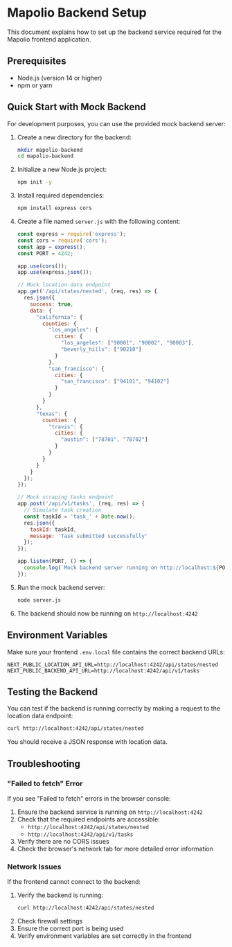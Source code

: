 # Mapolio Backend Setup

This document explains how to set up the backend service required for the Mapolio frontend application.

## Prerequisites

- Node.js (version 14 or higher)
- npm or yarn

## Quick Start with Mock Backend

For development purposes, you can use the provided mock backend server:

1. Create a new directory for the backend:
   ```bash
   mkdir mapolio-backend
   cd mapolio-backend
   ```

2. Initialize a new Node.js project:
   ```bash
   npm init -y
   ```

3. Install required dependencies:
   ```bash
   npm install express cors
   ```

4. Create a file named `server.js` with the following content:
   ```javascript
   const express = require('express');
   const cors = require('cors');
   const app = express();
   const PORT = 4242;

   app.use(cors());
   app.use(express.json());

   // Mock location data endpoint
   app.get('/api/states/nested', (req, res) => {
     res.json({
       success: true,
       data: {
         "california": {
           counties: {
             "los_angeles": {
               cities: {
                 "los_angeles": ["90001", "90002", "90003"],
                 "beverly_hills": ["90210"]
               }
             },
             "san_francisco": {
               cities: {
                 "san_francisco": ["94101", "94102"]
               }
             }
           }
         },
         "texas": {
           counties: {
             "travis": {
               cities: {
                 "austin": ["78701", "78702"]
               }
             }
           }
         }
       }
     });
   });

   // Mock scraping tasks endpoint
   app.post('/api/v1/tasks', (req, res) => {
     // Simulate task creation
     const taskId = 'task_' + Date.now();
     res.json({
       taskId: taskId,
       message: 'Task submitted successfully'
     });
   });

   app.listen(PORT, () => {
     console.log(`Mock backend server running on http://localhost:${PORT}`);
   });
   ```

5. Run the mock backend server:
   ```bash
   node server.js
   ```

6. The backend should now be running on `http://localhost:4242`

## Environment Variables

Make sure your frontend `.env.local` file contains the correct backend URLs:

```env
NEXT_PUBLIC_LOCATION_API_URL=http://localhost:4242/api/states/nested
NEXT_PUBLIC_BACKEND_API_URL=http://localhost:4242/api/v1/tasks
```

## Testing the Backend

You can test if the backend is running correctly by making a request to the location data endpoint:

```bash
curl http://localhost:4242/api/states/nested
```

You should receive a JSON response with location data.

## Troubleshooting

### "Failed to fetch" Error

If you see "Failed to fetch" errors in the browser console:

1. Ensure the backend service is running on `http://localhost:4242`
2. Check that the required endpoints are accessible:
   - `http://localhost:4242/api/states/nested`
   - `http://localhost:4242/api/v1/tasks`
3. Verify there are no CORS issues
4. Check the browser's network tab for more detailed error information

### Network Issues

If the frontend cannot connect to the backend:

1. Verify the backend is running:
   ```bash
   curl http://localhost:4242/api/states/nested
   ```
2. Check firewall settings
3. Ensure the correct port is being used
4. Verify environment variables are set correctly in the frontend